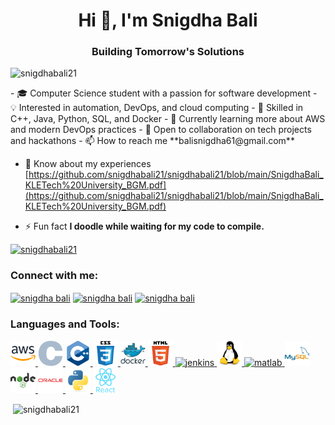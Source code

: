 <h1 align="center">Hi 👋, I'm Snigdha Bali</h1>
<h3 align="center">Building Tomorrow's Solutions</h3>

<p align="left"> <img src="https://komarev.com/ghpvc/?username=snigdhabali21&label=Profile%20views&color=0e75b6&style=flat" alt="snigdhabali21" /> </p>
- 🎓 Computer Science student with a passion for software development
- 💡 Interested in automation, DevOps, and cloud computing
- 🔧 Skilled in C++, Java, Python, SQL, and Docker
- 🌱 Currently learning more about AWS and modern DevOps practices
- 🤝 Open to collaboration on tech projects and hackathons
- 📫 How to reach me **balisnigdha61@gmail.com**

- 📄 Know about my experiences [https://github.com/snigdhabali21/snigdhabali21/blob/main/SnigdhaBali_KLETech%20University_BGM.pdf](https://github.com/snigdhabali21/snigdhabali21/blob/main/SnigdhaBali_KLETech%20University_BGM.pdf)

- ⚡ Fun fact **I doodle while waiting for my code to compile.**
<p align="left"> <a href="https://github.com/ryo-ma/github-profile-trophy"><img src="https://github-profile-trophy.vercel.app/?username=snigdhabali21" alt="snigdhabali21" /></a> </p>


<h3 align="left">Connect with me:</h3>
<p align="left">
<a href="https://linkedin.com/in/snigdha bali" target="blank"><img align="center" src="https://raw.githubusercontent.com/rahuldkjain/github-profile-readme-generator/master/src/images/icons/Social/linked-in-alt.svg" alt="snigdha bali" height="30" width="40" /></a>
<a href="https://www.codechef.com/users/snigdha bali" target="blank"><img align="center" src="https://cdn.jsdelivr.net/npm/simple-icons@3.1.0/icons/codechef.svg" alt="snigdha bali" height="30" width="40" /></a>
<a href="https://www.hackerrank.com/snigdha bali" target="blank"><img align="center" src="https://raw.githubusercontent.com/rahuldkjain/github-profile-readme-generator/master/src/images/icons/Social/hackerrank.svg" alt="snigdha bali" height="30" width="40" /></a>
</p>

<h3 align="left">Languages and Tools:</h3>
<p align="left"> <a href="https://aws.amazon.com" target="_blank" rel="noreferrer"> <img src="https://raw.githubusercontent.com/devicons/devicon/master/icons/amazonwebservices/amazonwebservices-original-wordmark.svg" alt="aws" width="40" height="40"/> </a> <a href="https://www.cprogramming.com/" target="_blank" rel="noreferrer"> <img src="https://raw.githubusercontent.com/devicons/devicon/master/icons/c/c-original.svg" alt="c" width="40" height="40"/> </a> <a href="https://www.w3schools.com/cpp/" target="_blank" rel="noreferrer"> <img src="https://raw.githubusercontent.com/devicons/devicon/master/icons/cplusplus/cplusplus-original.svg" alt="cplusplus" width="40" height="40"/> </a> <a href="https://www.w3schools.com/css/" target="_blank" rel="noreferrer"> <img src="https://raw.githubusercontent.com/devicons/devicon/master/icons/css3/css3-original-wordmark.svg" alt="css3" width="40" height="40"/> </a> <a href="https://www.docker.com/" target="_blank" rel="noreferrer"> <img src="https://raw.githubusercontent.com/devicons/devicon/master/icons/docker/docker-original-wordmark.svg" alt="docker" width="40" height="40"/> </a> <a href="https://www.w3.org/html/" target="_blank" rel="noreferrer"> <img src="https://raw.githubusercontent.com/devicons/devicon/master/icons/html5/html5-original-wordmark.svg" alt="html5" width="40" height="40"/> </a> <a href="https://www.jenkins.io" target="_blank" rel="noreferrer"> <img src="https://www.vectorlogo.zone/logos/jenkins/jenkins-icon.svg" alt="jenkins" width="40" height="40"/> </a> <a href="https://www.linux.org/" target="_blank" rel="noreferrer"> <img src="https://raw.githubusercontent.com/devicons/devicon/master/icons/linux/linux-original.svg" alt="linux" width="40" height="40"/> </a> <a href="https://www.mathworks.com/" target="_blank" rel="noreferrer"> <img src="https://upload.wikimedia.org/wikipedia/commons/2/21/Matlab_Logo.png" alt="matlab" width="40" height="40"/> </a> <a href="https://www.mysql.com/" target="_blank" rel="noreferrer"> <img src="https://raw.githubusercontent.com/devicons/devicon/master/icons/mysql/mysql-original-wordmark.svg" alt="mysql" width="40" height="40"/> </a> <a href="https://nodejs.org" target="_blank" rel="noreferrer"> <img src="https://raw.githubusercontent.com/devicons/devicon/master/icons/nodejs/nodejs-original-wordmark.svg" alt="nodejs" width="40" height="40"/> </a> <a href="https://www.oracle.com/" target="_blank" rel="noreferrer"> <img src="https://raw.githubusercontent.com/devicons/devicon/master/icons/oracle/oracle-original.svg" alt="oracle" width="40" height="40"/> </a> <a href="https://www.python.org" target="_blank" rel="noreferrer"> <img src="https://raw.githubusercontent.com/devicons/devicon/master/icons/python/python-original.svg" alt="python" width="40" height="40"/> </a> <a href="https://reactjs.org/" target="_blank" rel="noreferrer"> <img src="https://raw.githubusercontent.com/devicons/devicon/master/icons/react/react-original-wordmark.svg" alt="react" width="40" height="40"/> </a> </p>


<p>&nbsp;<img align="center" src="https://github-readme-stats.vercel.app/api?username=snigdhabali21&show_icons=true&locale=en" alt="snigdhabali21" /></p>
